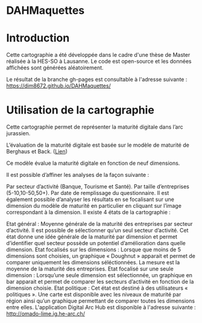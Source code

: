 # DAHMaquettes

# Introduction

Cette cartographie a été développée dans le cadre d'une thèse de Master réalisée à la HES-SO à Lausanne. Le code est open-source et les données affichées sont générées aléatoirement.

Le résultat de la branche gh-pages est consultable à l'adresse suivante : https://dim8672.github.io/DAHMaquettes/

# Utilisation de la cartographie
Cette cartographie permet de représenter la maturité digitale dans l’arc jurassien.

L’évaluation de la maturité digitale est basée sur le modèle de maturité de Berghaus et Back. ([Lien](https://sabineberghaus.com/home/projekte/digital-maturity-transformation-study/))

Ce modèle évalue la maturité digitale en fonction de neuf dimensions.

Il est possible d’affiner les analyses de la façon suivante :

Par secteur d’activité (Banque, Tourisme et Santé).
Par taille d’entreprises (5-10,10-50,50+).
Par date de remplissage du questionnaire.
Il est également possible d’analyser les résultats en se focalisant sur une dimension du modèle de maturité en particulier en cliquant sur l’image correspondant à la dimension.
Il existe 4 états de la cartographie :

Etat général : Moyenne générale de la maturité des entreprises par secteur d’activité. Il est possible de sélectionner qu’un seul secteur d’activité. Cet état donne une idée générale de la maturité par dimension et permet d’identifier quel secteur possède un potentiel d’amélioration dans quelle dimension.
Etat focalisés sur les dimensions : Lorsque que moins de 5 dimensions sont choisies, un graphique « Doughnut » apparait et permet de comparer uniquement les dimensions séléctionnées. La mesure est la moyenne de la maturité des entreprises.
Etat focalisé sur une seule dimension : Lorsqu’une seule dimension est sélectionnée, un graphique en bar apparait et permet de comparer les secteurs d’activité en fonction de la dimension choisie.
Etat politique : Cet état est destiné à des utilisateurs « politiques ». Une carte est disponible avec les niveaux de maturité par région ainsi qu’un graphique permettant de comparer toutes les dimensions entre elles.
L'application Digital Arc Hub est disponible à l'adresse suivante : http://omado-lime.ig.he-arc.ch/
